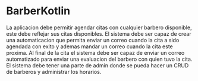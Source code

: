# BarberKotlin

La aplicacion debe permitir agendar citas con cualquier barbero disponible, este debe reflejar sus citas disponibles. El sistema debe ser capaz de crear una automaticacion que permita enviar un correo cuando la cita a sido agendada con exito y ademas mandar un correo cuando la cita este proxima. Al final de la cita el sistema debe ser capaz de enviar un correo automatizado para enviar una evaluacion del barbero con quien tuvo la cita. El sistema debe tener una parte de admin donde se pueda hacer un CRUD de barberos y administrar los horarios.
